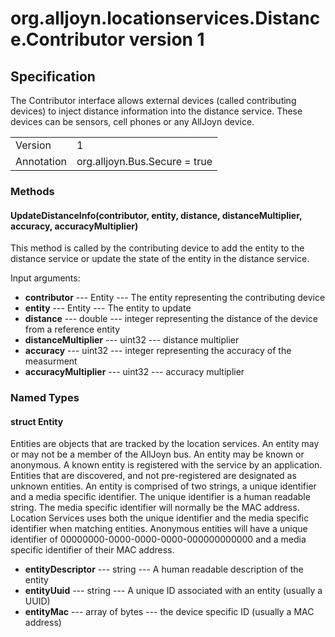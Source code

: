# org.alljoyn.locationservices.Distance.Contributor version 1
## Specification
The Contributor interface allows external devices (called contributing devices) to inject distance
information into the distance service.
These devices can be sensors, cell phones or any AllJoyn device.

|                       |                                                                       |
|-----------------------|-----------------------------------------------------------------------|
| Version               | 1                                                                     |
| Annotation            | org.alljoyn.Bus.Secure = true                                         |


### Methods

#### UpdateDistanceInfo(contributor, entity, distance, distanceMultiplier, accuracy, accuracyMultiplier)

This method is called by the contributing device to add the entity to the distance service or
update the state of the entity in the distance service.

Input arguments:

 * **contributor** --- Entity --- The entity representing the contributing device
 * **entity** --- Entity --- The entity to update
 * **distance** --- double --- integer representing the distance of the device from a reference entity  
 * **distanceMultiplier** --- uint32 --- distance multiplier  
 * **accuracy** --- uint32 --- integer representing the accuracy of the measurment  
 * **accuracyMultiplier** --- uint32 --- accuracy multiplier
 
  
### Named Types

#### struct Entity

Entities are objects that are tracked by the location services.
An entity may or may not be a member of the AllJoyn bus. 
An entity may be known or anonymous. 
A known entity is registered with the service by an application. 
Entities that are discovered, and not pre-registered are designated as unknown entities.
An entity is comprised of two strings, a unique identifier and a media specific identifier. 
The unique identifier is a human readable string.
The media specific identifier will normally be the MAC address. 
Location Services uses both the unique identifier and the media specific identifier when matching 
entities. Anonymous entities will have a unique identifier of 00000000-0000-0000-0000-000000000000
and a media specific identifier of their MAC address.

 * **entityDescriptor** --- string --- A human readable description of the entity
 * **entityUuid** --- string --- A unique ID associated with an entity (usually a UUID)
 * **entityMac** --- array of bytes --- the device specific ID (usually a MAC address)
